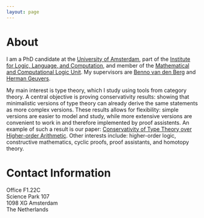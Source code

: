 ```yaml
---
layout: page
---
```


# About

I am a PhD candidate at the [University of Amsterdam](https://www.uva.nl/), part of the [Institute for Logic, Language, and Computation](https://www.illc.uva.nl/), and member of the [Mathematical and Computational Logic Unit](https://www.illc.uva.nl/Research/Organisation/Research-Units/MCL/).
My supervisors are [Benno van den Berg](https://staff.fnwi.uva.nl/b.vandenberg3/) and [Herman Geuvers](http://www.cs.ru.nl/~herman/).

My main interest is type theory, which I study using tools from category theory.
A central objective is proving conservativity results: showing that minimalistic versions of type theory can already derive the same statements as more complex versions.
These results allows for flexibility: simple versions are easier to model and study, while more extensive versions are convenient to work in and therefore implemented by proof assistents.
An example of such a result is our paper: [Conservativity of Type Theory over Higher-order Arithmetic](https://doi.org/10.4230/LIPIcs.CSL.2024.44).
Other interests include: higher-order logic, constructive mathematics, cyclic proofs, proof assistants, and homotopy theory.

# Contact Information

Office F1.22C \
Science Park 107 \
1098 XG Amsterdam \
The Netherlands
